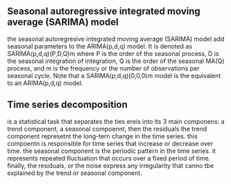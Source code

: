 

## Seasonal autoregressive integrated moving average (SARIMA) model 
the seasonal autoregresive integrated moving average (SARIMA) model add seasonal parameters to the ARIMA(p,d,q) model. 
It is denoted as SARIMA(p,d,q)(P,D,Q)m where P is the order of the seasonal process, D is the seasonal integration of integration, Q is the order of the seasonal MA(Q) process, and m is the frequency  or the number of observations per seasonal cycle.
Note that a SARIMA(p,d,q)(0,0,0)m model is the equivalent to an ARIMA(p,d,q) model. 

## Time series decomposition 
is a statistical task that separates the ties ereis into its 3 main componens: a trend component, a seasonal compoennt, then the residuals
the trend component represetnt the long-tern change in the time series. this compoentn is responsible for time series that increase or decrease over time. the seasonal component is the periodic pattern in the time series. it represents repeated fluctuation that occurs over a fixed period of time.  finally, the residuals, or the noise express any irregularity that canno tbe explained by the trend or seasonal component. 
